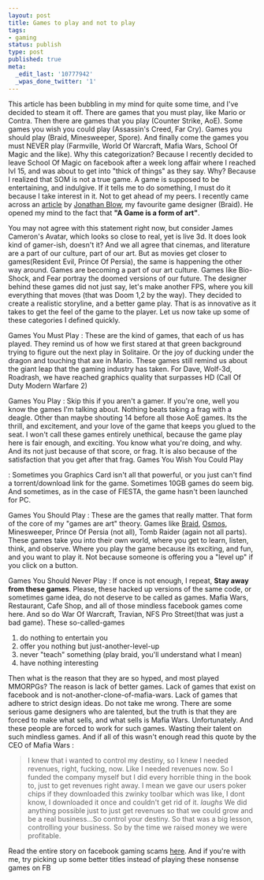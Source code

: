 ```yaml
---
layout: post
title: Games to play and not to play
tags:
- gaming
status: publish
type: post
published: true
meta:
  _edit_last: '10777942'
  _wpas_done_twitter: '1'
---
```

This article has been bubbling in my mind for quite some time, and I've decided to steam it off. There are games that you must play, like Mario or Contra. Then there are games that you play (Counter Strike, AoE). Some games you wish you could play (Assassin's Creed, Far Cry). Games you should play (Braid, Minesweeper, Spore). And finally come the games you must NEVER play (Farmville, World Of Warcraft, Mafia Wars, School Of Magic and the like). Why this categorization? Because I recently decided to leave School Of Magic on facebook after a week long affair where I reached lvl 15, and was about to get into "thick of things" as they say. Why? Because I realized that SOM is not a true game. A game is supposed to be entertaining, and indulgive. If it tells me to do something, I must do it because I take interest in it. Not to get ahead of my peers. I recently came across an [article](http://www.smh.com.au/news/articles/ethical-dilemmas/2007/09/19/1189881577195.html) by [Jonathan Blow](http://en.wikipedia.org/wiki/Jonathan_Blow), my favourite game designer (Braid). He opened my mind to the fact that **"A Game is a form of art"**.

You may not agree with this statement right now, but consider James Cameron's Avatar, which looks so close to real, yet is live 3d. It does look kind of gamer-ish, doesn't it? And we all agree that cinemas, and literature are a part of our culture, part of our art. But as movies get closer to games(Resident Evil, Prince Of Persia), the same is happening the other way around. Games are becoming a part of our art culture. Games like Bio-Shock, and Fear portray the doomed versions of our future. The designer behind these games did not just say, let's make another FPS, where you kill everything that moves (that was Doom 1,2 by the way). They decided to create a realistic storyline, and a better game play. That is as innovative as it takes to get the feel of the game to the player. Let us now take up some of these categories I defined quickly.

Games You Must Play
: These are the kind of games, that each of us has played. They remind us of how we first stared at that green background trying to figure out the next play in Solitaire. Or the joy of ducking under the dragon and touching that axe in Mario. These games still remind us about the giant leap that the gaming industry has taken. For Dave, Wolf-3d, Roadrash, we have reached graphics quality that surpasses HD (Call Of Duty Modern Warfare 2)

Games You Play
: Skip this if you aren't a gamer. If you're one, well you know the games I'm talking about. Nothing beats taking a frag with a deagle. Other than maybe shouting 14 before all those AoE games. Its the thrill, and excitement, and your love of the game that keeps you glued to the seat. I won't call these games entirely unethical, because the game play here is fair enough, and exciting. You know what you're doing, and why. And its not just because of that score, or frag. It is also because of the satisfaction that you get after that frag.
Games You Wish You Could Play

: Sometimes you Graphics Card isn't all that powerful, or you just can't find a torrent/download link for the game. Sometimes 10GB games do seem big. And sometimes, as in the case of FIESTA, the game hasn't been launched for PC.

Games You Should Play
: These are the games that really matter. That form of the core of my "games are art" theory. Games like [Braid](http://www.braid-game.com), [Osmos](http://www.hemispheregames.com/osmos/), Minesweeper, Prince Of Persia (not all), Tomb Raider (again not all parts). These games take you into their own world, where you get to learn, listen, think, and observe. Where you play the game because its exciting, and fun, and you want to play it. Not because someone is offering you a "level up" if you click on a button.

Games You Should Never Play
: If once is not enough, I repeat, **Stay away from these games**. Please, these hacked up versions of the same code, or sometimes game idea, do not deserve to be called as games. Mafia Wars, Restaurant, Cafe Shop, and all of those mindless facebook games come here. And so do War Of Warcraft, Travian, NFS Pro Street(that was just a bad game). These so-called-games
  1. do nothing to entertain you
  2. offer you nothing but just-another-level-up
  3. never "teach" something (play braid, you'll understand what I mean)
  4. have nothing interesting

Then what is the reason that they are so hyped, and most played MMORPGs? The reason is lack of better games. Lack of games that exist on facebook and is not-another-clone-of-mafia-wars. Lack of games that adhere to strict design ideas. Do not take me wrong. There are some serious game designers who are talented, but the truth is that they are forced to make what sells, and what sells is Mafia Wars. Unfortunately. And these people are forced to work for such games. Wasting their talent on such mindless games. And if all of this wasn't enough read this quote by the CEO of Mafia Wars :


>I knew that i wanted to control my destiny, so I knew I needed revenues, right, fucking, now. Like I needed revenues now. So I funded the company myself but I did every horrible thing in the book to, just to get revenues right away. I mean we gave our users poker chips if they downloaded this zwinky toolbar which was like, I dont know, I downloaded it once and couldn't get rid of it. *laughs* We did anything possible just to just get revenues so that we could grow and be a real business...So control your destiny. So that was a big lesson, controlling your business. So by the time we raised money we were profitable.

Read the entire story on facebook gaming scams [here](http://consumerist.com/5400720/mafia-wars-ceo-brags-about-scamming-users-from-day-one). And if you're with me, try picking up some better titles instead of playing these nonsense games on FB
